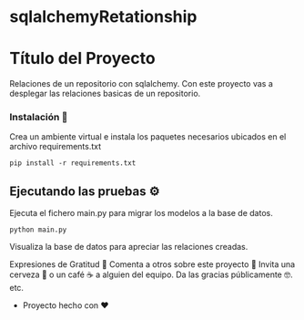 # sqlalchemyRetationship

# Título del Proyecto

Relaciones de un repositorio con sqlalchemy. Con este proyecto  vas a desplegar las relaciones basicas de un repositorio. 

### Instalación 🔧

Crea un ambiente virtual e instala los paquetes necesarios ubicados en el archivo requirements.txt

```
pip install -r requirements.txt
```

## Ejecutando las pruebas ⚙️

Ejecuta el fichero main.py para migrar los modelos a la base de datos.

```
python main.py
```
Visualiza la base de datos para apreciar las relaciones creadas.

Expresiones de Gratitud 🎁
Comenta a otros sobre este proyecto 📢
Invita una cerveza 🍺 o un café ☕ a alguien del equipo.
Da las gracias públicamente 🤓.
etc.


* Proyecto hecho con ❤️

